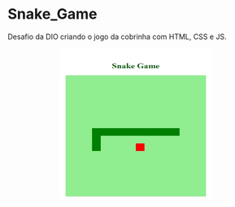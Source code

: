 # Snake_Game
Desafio da DIO criando o jogo da cobrinha com HTML, CSS e JS.

<p align="center"><img width="300" height="300" src="01.jpg"></p>
